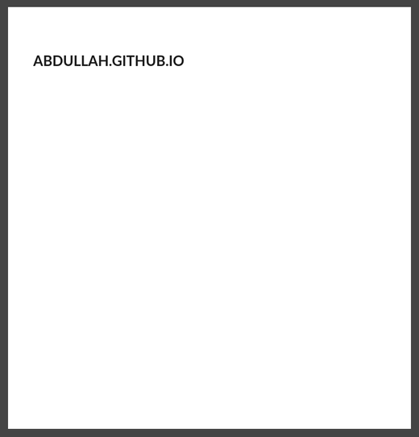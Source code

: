 # Abdullah.github.io
<html>
  <head>
    <title>Professional Resume</title>
    <link href="https://maxcdn.bootstrapcdn.com/font-awesome/4.7.0/css/font-awesome.min.css" rel="stylesheet" integrity="sha384-wvfXpqpZZVQGK6TAh5PVlGOfQNHSoD2xbE+QkPxCAFlNEevoEH3Sl0sibVcOQVnN" crossorigin="anonymous">
    <link href="https://fonts.googleapis.com/css?family=Lato|Open+Sans" rel="stylesheet">
    <style>
      html {
        background-color: #444;
        padding: 0 1em;
      }
      body {
        background-color: #FFF;
        font-family: 'Lato', sans-serif;
        margin: 1em auto;
        max-width: 50em;
        height: 52.625em;
      }
      #section-left {
        width: 35%;
        float: left;
        height: 100%;
        background-color: #fc7a70;
        color: #fff;
        text-align: center;
      }
      #section-left .section {
        margin-top: 40%;
        padding: 1em;
      }
      #section-left .section .logo {
        height: 150px;
        width: 150px;
        border-radius: 50%;
        margin: 0 auto;
        background: url('http://jaipurstudents.com/broker/wp-content/uploads/2015/10/dummy-logo-300x140.png');
      }

      .intro hr {
        width: 4em;
        display: block;
        height: 2px;
        border: 0px;
        border-top: 2px solid;
      }

      .dob {
        text-decoration: overline underline;
      }

      .intro .content {
        margin-bottom: 20px;
      }

      #contact {
        margin-top: 40px;
      }

      h1 {
        font-family: 'Open Sans', sans-serif;
        text-transform: uppercase;
      }

      #section-right {
        width: 65%;
        float: right;
        /*height: 100%;*/
      }
      #section-right .section {
        margin: 0 0 30px 0;
      }
      .wrapper {
        padding: 2em;
      }
      .fa {
        margin-right: 15px;
      }
      .wrapper .title {
        color: #fc7a70;
        font-size: 1.3em;
        font-variant: small-caps;
        letter-spacing: 0.1em;
        font-weight: bold;
        border-bottom: 2px solid #f2f2f2;
      }
      a:link {
        color: #fff;
        text-decoration: none;
      }
      a:visited {
        color: #fff;
        text-decoration: none;
      }
      a:hover {
        color: #fff;
        text-decoration: none;
      }
      a:active {
        color: #fff;
        text-decoration: none;
      }
      h2 {
        text-transform: uppercase;
        font-size: 1em;
      }
      h3 {
        font-size: 0.8em;
        text-transform: uppercase;
        font-weight: normal;
      }

    </style>
  </head>

  <body>
    <div id="section-left">
      <div class="section intro">
        <div class="logo"></div>
        <h1>Ram Bahadur</h1>
        <div class="content">
          <span class="dob">23 APR 1996</span> <br>
          <span class="intro">Developer</span> <br>
          <span class="title">GoLang</span>
        </div>
        <hr>
        <div id="contact">

          <span class="num">9843xxxxxx</span>

          <div class="email">
            <i class="fa fa-envelope-open-o" aria-hidden="true"></i>
            <a href="mailto:rambahadur@example.com">rambahadur@example.com</a>
          </div>
          <div class="web">
            <i class="fa fa-link" aria-hidden="true"></i>
            <a href="https://example.com">www.example.com</a>
          </div>
        </div>
      </div>
    </div>

    <div id="section-right">
      <div class="wrapper">
        <div class="section">
          <div class="title">
            <i class="fa fa-user" aria-hidden="true"></i>
            Profile
          </div>
          <p>I am an intermediately experienced developer</p>
        </div>

        <div class="section">
          <div class="title">
            <i class="fa fa-pencil" aria-hidden="true"></i>
            Experience
          </div>
          <div class="content">
            <h2>Web Developer</h2>
            <h3>Company | AUG 2016 &raquo; Current</h3>
            <ul>
              <li>Develop feature for the platform</li>
              <li>Develop feature for the platform</li>
            </ul>
          </div>

          <div class="content">
            <h2>Web Developer</h2>
            <h3>Company | AUG 2016 &raquo; Current</h3>
            <ul>
              <li>Develop feature for the platform</li>
              <li>Develop feature for the platform</li>
            </ul>
          </div>
        </div>

        <div class="section">
          <div class="title">
            <i class="fa fa-book" aria-hidden="true"></i>
            Education
          </div>
          <p>I have completed my Bachelors Degree and currently pursuing masters</p>

        </div>

        <div class="section">
          <div class="title">
            <i class="fa fa-book" aria-hidden="true"></i>
            Skills
          </div>
          <ul>
            <li>Programming</li>
            <li>Photo Editing</li>
            <li>Project Management</li>
          </ul>
        </div>

        <div class="section">
          <div class="title">
            <i class="fa fa-trophy" aria-hidden="true"></i>
            Awards
          </div>
          <div class="content">
            <h2>National Coding Championship</h2>
            <h3>Champion</h3>
            <span class="date">2006</span>
          </div>
        </div>
      </div>
    </div>
  </body>
</html>
